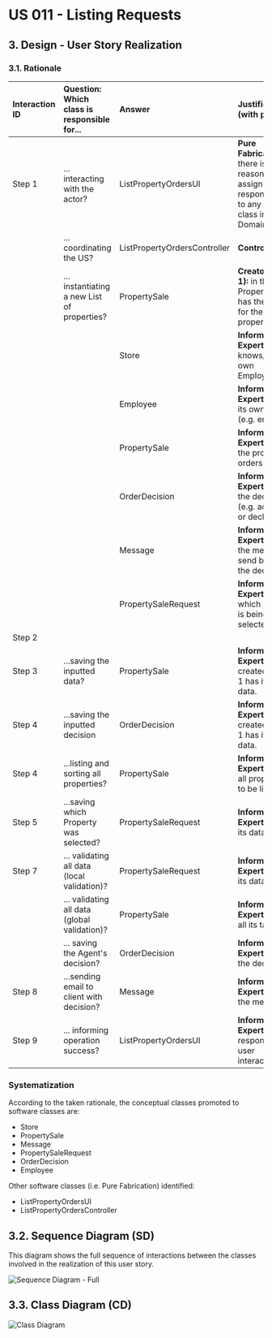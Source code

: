 # US 011 - Listing Requests 

## 3. Design - User Story Realization 

### 3.1. Rationale

| Interaction ID | Question: Which class is responsible for...   | Answer                       | Justification (with patterns)                                                                                     |
|:---------------|:----------------------------------------------|:-----------------------------|:------------------------------------------------------------------------------------------------------------------|
| Step 1  		     | 	... interacting with the actor?              | ListPropertyOrdersUI         | **Pure Fabrication:** there is no reason to assign this responsibility to any existing class in the Domain Model. |
| 			  		        | 	... coordinating the US?                     | ListPropertyOrdersController | **Controller**                                                                                                    |
| 			  		        | 	... instantiating a new List of properties?  | PropertySale                 | **Creator (Rule 1):** in the DM PropertyOrders has the orders for the properties.                                 |
| 			  		        | 							                                       | Store                        | **Information Expert:** knows/has its own Employees                                                               |
| 			  		        | 							                                       | Employee                     | **Information Expert:** knows its own data (e.g. email)                                                           |
|                |                                               | PropertySale                 | **Information Expert:** knows the properties orders                                                               |
|                |                                               | OrderDecision                | **Information Expert:** knows the decisions (e.g. accepted or declined)                                           |
|                |                                               | Message                      | **Information Expert:** knows the message to send based on the decision                                           |
|                |                                               | PropertySaleRequest          | **Information Expert:** knows which property is being selected                                                    |                                                   |
| Step 2  		     | 							                                       |                              |                                                                                                                   |
| Step 3  		     | 	...saving the inputted data?                 | PropertySale                 | **Information Expert:** object created in step 1 has its own data.                                                |
| Step 4         | ...saving the inputted decision               | OrderDecision                | **Information Expert:** object created in step 1 has its own data.                                                |
| Step 4  		     | 	...listing and sorting all properties?       | PropertySale                 | **Information Expert:** knows all properties to be listed.                                                        |
| Step 5         | ...saving which Property was selected?        | PropertySaleRequest          | **Information Expert:** knows its data                                                                            | 
| Step 7  		     | 	... validating all data (local validation)?  | PropertySaleRequest          | **Information Expert:** owns its data.                                                                            | 
| 			  		        | 	... validating all data (global validation)? | PropertySale                 | **Information Expert:** knows all its tasks.                                                                      | 
| 			  		        | 	... saving the Agent's decision?             | OrderDecision                | **Information Expert:** owns the decision                                                                         | 
| Step 8         | ...sending email to client with decision?     | Message                      | **Information Expert:** owns the message                                                                          |
| Step 9  		     | 	... informing operation success?             | ListPropertyOrdersUI         | **Information Expert:** is responsible for user interactions.                                                     | 

### Systematization ##

According to the taken rationale, the conceptual classes promoted to software classes are: 

 * Store
 * PropertySale
 * Message
 * PropertySaleRequest
 * OrderDecision
 * Employee

Other software classes (i.e. Pure Fabrication) identified: 

 * ListPropertyOrdersUI  
 * ListPropertyOrdersController


## 3.2. Sequence Diagram (SD)

This diagram shows the full sequence of interactions between the classes involved in the realization of this user story.

![Sequence Diagram - Full](svg/us011-sequence-diagram-full.svg)


## 3.3. Class Diagram (CD)

![Class Diagram](svg/us011-class-diagram.svg)